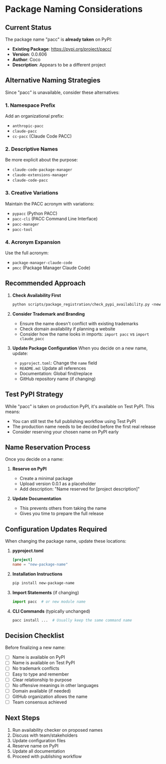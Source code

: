 # Package Naming Considerations

## Current Status

The package name "pacc" is **already taken** on PyPI:
- **Existing Package**: https://pypi.org/project/pacc/
- **Version**: 0.0.606
- **Author**: Coco
- **Description**: Appears to be a different project

## Alternative Naming Strategies

Since "pacc" is unavailable, consider these alternatives:

### 1. Namespace Prefix
Add an organizational prefix:
- `anthropic-pacc`
- `claude-pacc`
- `cc-pacc` (Claude Code PACC)

### 2. Descriptive Names
Be more explicit about the purpose:
- `claude-code-package-manager`
- `claude-extensions-manager`
- `claude-code-pacc`

### 3. Creative Variations
Maintain the PACC acronym with variations:
- `pypacc` (Python PACC)
- `pacc-cli` (PACC Command Line Interface)
- `pacc-manager`
- `pacc-tool`

### 4. Acronym Expansion
Use the full acronym:
- `package-manager-claude-code`
- `pmcc` (Package Manager Claude Code)

## Recommended Approach

1. **Check Availability First**
   ```bash
   python scripts/package_registration/check_pypi_availability.py <new-name>
   ```

2. **Consider Trademark and Branding**
   - Ensure the name doesn't conflict with existing trademarks
   - Check domain availability if planning a website
   - Consider how the name looks in imports: `import pacc` vs `import claude_pacc`

3. **Update Package Configuration**
   When you decide on a new name, update:
   - `pyproject.toml`: Change the `name` field
   - `README.md`: Update all references
   - Documentation: Global find/replace
   - GitHub repository name (if changing)

## Test PyPI Strategy

While "pacc" is taken on production PyPI, it's available on Test PyPI. This means:
- You can still test the full publishing workflow using Test PyPI
- The production name needs to be decided before the first real release
- Consider reserving your chosen name on PyPI early

## Name Reservation Process

Once you decide on a name:

1. **Reserve on PyPI**
   - Create a minimal package
   - Upload version 0.0.1 as a placeholder
   - Add description: "Name reserved for [project description]"

2. **Update Documentation**
   - This prevents others from taking the name
   - Gives you time to prepare the full release

## Configuration Updates Required

When changing the package name, update these locations:

1. **pyproject.toml**
   ```toml
   [project]
   name = "new-package-name"
   ```

2. **Installation Instructions**
   ```bash
   pip install new-package-name
   ```

3. **Import Statements** (if changing)
   ```python
   import pacc  # or new module name
   ```

4. **CLI Commands** (typically unchanged)
   ```bash
   pacc install ...  # Usually keep the same command name
   ```

## Decision Checklist

Before finalizing a new name:

- [ ] Name is available on PyPI
- [ ] Name is available on Test PyPI  
- [ ] No trademark conflicts
- [ ] Easy to type and remember
- [ ] Clear relationship to purpose
- [ ] No offensive meanings in other languages
- [ ] Domain available (if needed)
- [ ] GitHub organization allows the name
- [ ] Team consensus achieved

## Next Steps

1. Run availability checker on proposed names
2. Discuss with team/stakeholders
3. Update configuration files
4. Reserve name on PyPI
5. Update all documentation
6. Proceed with publishing workflow